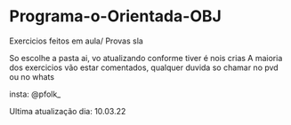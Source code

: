 # Programa-o-Orientada-OBJ

Exercicios feitos em aula/ Provas sla

So escolhe a pasta ai, vo atualizando conforme tiver é nois crias
A maioria dos exercicios vão estar comentados, qualquer duvida so chamar no pvd ou no whats

insta: @pfolk_

Ultima atualização dia: 10.03.22

